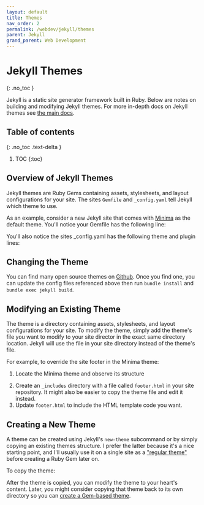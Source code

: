 ```yaml
---
layout: default
title: Themes
nav_order: 2
permalink: /webdev/jekyll/themes
parent: Jekyll
grand_parent: Web Development
---
```


# Jekyll Themes
{: .no_toc }

Jekyll is a static site generator framework built in Ruby. Below are notes on building and modifying Jekyll themes. For more in-depth
docs on Jekyll themes see [the main docs](https://jekyllrb.com/docs/themes/).

## Table of contents
{: .no_toc .text-delta }

1. TOC
{:toc}

## Overview of Jekyll Themes

Jekyll themes are Ruby Gems containing assets, stylesheets, and layout configurations for your site. The sites `Gemfile` and `_config.yaml` tell Jekyll
which theme to use.

As an example, consider a new Jekyll site that comes with [Minima](https://github.com/jekyll/minima) as the default theme. You'll notice your Gemfile has the following line:

<script src="https://gist.github.com/mjmor/d341071cda3a3a6ecdacb3145eb86031.js"></script>

You'll also notice the sites _config.yaml has the following theme and plugin lines:

<script src="https://gist.github.com/mjmor/528820201b42a2da918e7a7066206649.js"></script>

## Changing the Theme

You can find many open source themes on [Github](https://github.com/topics/jekyll-theme). Once you find one, you can update the config files referenced above then run `bundle install` and `bundle exec jekyll build`.

## Modifying an Existing Theme

The theme is a directory containing assets, stylesheets, and layout configurations for your site. To modify the theme, simply add the theme's
file you want to modify to your site director in the exact same directory location. Jekyll will use the file in your site directory instead of
the theme's file.

For example, to override the site footer in the Minima theme:
1. Locate the Minima theme and observe its structure
<script src="https://gist.github.com/mjmor/7e61e1350b68ce377b36d083d12327fd.js"></script>

2. Create an `_includes` directory with a file called `footer.html` in your site repository.
It might also be easier to copy the theme file and edit it instead.
3. Update `footer.html` to include the HTML template code you want.

## Creating a New Theme

A theme can be created using Jekyll's `new-theme` subcommand or by simply copying an existing themes structure. I prefer the latter because it's a nice starting point, and I'll usually use it on a single site as a ["regular theme"](https://jekyllrb.com/docs/themes/#converting-gem-based-themes-to-regular-themes) before creating a Ruby Gem later on.

To copy the theme:

<script src="https://gist.github.com/mjmor/bac8eca608cba33201512550c2eeb15c.js"></script>

After the theme is copied, you can modify the theme to your heart's content. Later, you might consider copying that theme back to its own
directory so you can [create a Gem-based theme](https://jekyllrb.com/docs/themes/#creating-a-gem-based-theme).